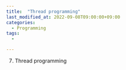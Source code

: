 ```yaml
---
title:  "Thread programming"
last_modified_at: 2022-09-08T09:00:00+09:00
categories:
  - Programming
tags: 
  - 

---
```



7. Thread programming
